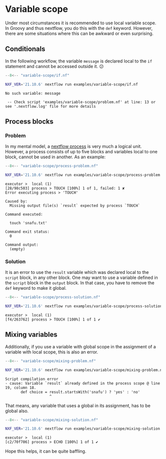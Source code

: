 
# Variable scope

Under most circumstances it is recommended to use local variable scope. In Groovy and thus nextflow, you do this with the `def` keyword. However, there are some situations where this can be awkward or even surprising.

## Conditionals

In the following workflow, the variable `message` is declared local to the `if` statement and cannot be accessed outside it. :confused:

```groovy title="if.nf" linenums="1" hl_lines="11"
--8<-- "variable-scope/if.nf"
```

```bash
NXF_VER='21.10.6' nextflow run examples/variable-scope/if.nf
```

```output
No such variable: message

 -- Check script 'examples/variable-scope/problem.nf' at line: 13 or see '.nextflow.log' file for more details
```

## Process blocks

### Problem

In my mental model, a [nextflow process](https://www.nextflow.io/docs/latest/process.html) is very much a logical unit. However, a process consists of up to five blocks and variables local to one block, cannot be used in another. As an example:

```groovy title="process-problem.nf" linenums="1" hl_lines="18"
--8<-- "variable-scope/process-problem.nf"
```

```bash
NXF_VER='21.10.6' nextflow run examples/variable-scope/process-problem.nf
```

```output
executor >  local (1)
[28/98c503] process > TOUCH [100%] 1 of 1, failed: 1 ✘
Error executing process > 'TOUCH'

Caused by:
  Missing output file(s) `result` expected by process `TOUCH`

Command executed:

  touch 'snafu.txt'

Command exit status:
  0

Command output:
  (empty)
```

### Solution

It is an error to use the `result` variable which was declared local to the `script` block, in any other block. One may want to use a variable defined in the `script` block in the `output` block. In that case, you have to remove the `def` keyword to make it global.

```groovy title="process-solution.nf" linenums="1" hl_lines="18"
--8<-- "variable-scope/process-solution.nf"
```

```bash
NXF_VER='21.10.6' nextflow run examples/variable-scope/process-solution.nf
```

```output
executor >  local (1)
[f4/263762] process > TOUCH [100%] 1 of 1 ✔
```

## Mixing variables

Additionally, if you use a variable with global scope in the assignment of a variable with local scope, this is also an error.

```groovy title="mixing-problem.nf" linenums="1" hl_lines="19"
--8<-- "variable-scope/mixing-problem.nf"
```

```bash
NXF_VER='21.10.6' nextflow run examples/variable-scope/mixing-problem.nf
```

```output
Script compilation error
- cause: Variable `result` already defined in the process scope @ line 19, column 18.
       def choice = result.startsWith('snafu') ? 'yes' : 'no'
                    ^
```

That means, any variable that uses a global in its assignment, has to be global also.

```groovy title="mixing-solution.nf" linenums="1" hl_lines="19"
--8<-- "variable-scope/mixing-solution.nf"
```

```bash
NXF_VER='21.10.6' nextflow run examples/variable-scope/mixing-solution.nf
```

```output
executor >  local (1)
[c2/70f706] process > ECHO [100%] 1 of 1 ✔
```

Hope this helps, it can be quite baffling.
